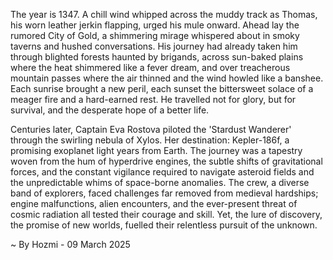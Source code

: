 
The year is 1347.  A chill wind whipped across the muddy track as Thomas, his worn leather jerkin flapping, urged his mule onward.  Ahead lay the rumored City of Gold, a shimmering mirage whispered about in smoky taverns and hushed conversations.  His journey had already taken him through blighted forests haunted by brigands, across sun-baked plains where the heat shimmered like a fever dream, and over treacherous mountain passes where the air thinned and the wind howled like a banshee. Each sunrise brought a new peril, each sunset the bittersweet solace of a meager fire and a hard-earned rest.  He travelled not for glory, but for survival, and the desperate hope of a better life.


Centuries later,  Captain Eva Rostova piloted the 'Stardust Wanderer' through the swirling nebula of Xylos.  Her destination: Kepler-186f, a promising exoplanet light years from Earth. The journey was a tapestry woven from the hum of hyperdrive engines, the subtle shifts of gravitational forces, and the constant vigilance required to navigate asteroid fields and the unpredictable whims of space-borne anomalies.   The crew, a diverse band of explorers, faced challenges far removed from medieval hardships;  engine malfunctions, alien encounters, and the ever-present threat of cosmic radiation all tested their courage and skill. Yet, the lure of discovery, the promise of new worlds, fuelled their relentless pursuit of the unknown.

~ By Hozmi - 09 March 2025
